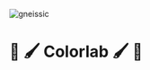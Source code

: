 ![gneissic](https://github.com/user-attachments/assets/ef9c0948-c22f-4325-862d-c41fa7feb6c1)

# 🌈 🖌️ Colorlab 🖌️ 🌈

